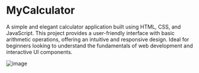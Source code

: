 # MyCalculator
A simple and elegant calculator application built using HTML, CSS, and JavaScript. This project provides a user-friendly interface with basic arithmetic operations, offering an intuitive and responsive design. Ideal for beginners looking to understand the fundamentals of web development and interactive UI components.

![image](https://github.com/user-attachments/assets/62cfd996-1c4d-42ac-ba99-a118329aa401)
